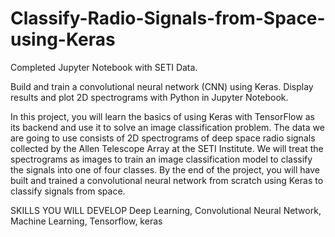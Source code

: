# Classify-Radio-Signals-from-Space-using-Keras
Completed Jupyter Notebook with SETI Data.

Build and train a convolutional neural network (CNN) using Keras.
Display results and plot 2D spectrograms with Python in Jupyter Notebook.
 
In this project, you will learn the basics of using Keras with TensorFlow as its backend and use it to solve an image classification problem. The data we are going to use consists of 2D spectrograms of deep space radio signals collected by the Allen Telescope Array at the SETI Institute. We will treat the spectrograms as images to train an image classification model to classify the signals into one of four classes. By the end of the project, you will have built and trained a convolutional neural network from scratch using Keras to classify signals from space.

SKILLS YOU WILL DEVELOP
Deep Learning,
Convolutional Neural Network,
Machine Learning,
Tensorflow,
keras
